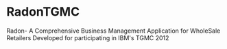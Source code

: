 # RadonTGMC
Radon- A Comprehensive Business Management Application for WholeSale Retailers
Developed for participating in IBM's TGMC 2012
